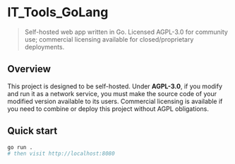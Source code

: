 # IT_Tools_GoLang
> Self-hosted web app written in Go. Licensed AGPL-3.0 for community use; commercial licensing available for closed/proprietary deployments.

## Overview
This project is designed to be self-hosted. Under **AGPL-3.0**, if you modify and run it as a network service, you must make the source code of your modified version available to its users. Commercial licensing is available if you need to combine or deploy this project without AGPL obligations.

## Quick start
```bash
go run .
# then visit http://localhost:8080
